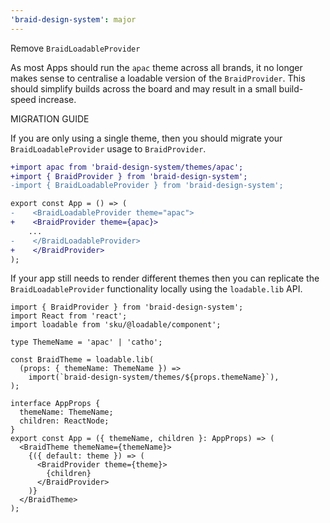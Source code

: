 ```yaml
---
'braid-design-system': major
---
```


Remove `BraidLoadableProvider`

As most Apps should run the `apac` theme across all brands, it no longer makes sense to centralise a loadable version of the `BraidProvider`. This should simplify builds across the board and may result in a small build-speed increase. 

MIGRATION GUIDE

If you are only using a single theme, then you should migrate your `BraidLoadableProvider` usage to `BraidProvider`. 

```diff
+import apac from 'braid-design-system/themes/apac';
+import { BraidProvider } from 'braid-design-system';
-import { BraidLoadableProvider } from 'braid-design-system';

export const App = () => (
-    <BraidLoadableProvider theme="apac">
+    <BraidProvider theme={apac}>
    ...
-    </BraidLoadableProvider>
+    </BraidProvider>
);
```

If your app still needs to render different themes then you can replicate the `BraidLoadableProvider` functionality locally using the `loadable.lib` API. 

```tsx
import { BraidProvider } from 'braid-design-system';
import React from 'react';
import loadable from 'sku/@loadable/component';

type ThemeName = 'apac' | 'catho';

const BraidTheme = loadable.lib(
  (props: { themeName: ThemeName }) =>
    import(`braid-design-system/themes/${props.themeName}`),
);

interface AppProps {
  themeName: ThemeName;
  children: ReactNode;
}
export const App = ({ themeName, children }: AppProps) => (
  <BraidTheme themeName={themeName}>
    {({ default: theme }) => (
      <BraidProvider theme={theme}>
        {children}
      </BraidProvider>
    )}
  </BraidTheme>
);
```